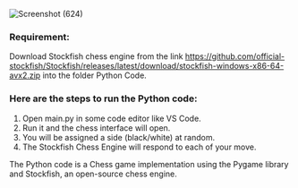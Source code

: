 
![Screenshot (624)](https://github.com/user-attachments/assets/c832827a-3a30-46c6-a854-b12fa8666e0c)

### Requirement:
Download Stockfish chess engine from the link https://github.com/official-stockfish/Stockfish/releases/latest/download/stockfish-windows-x86-64-avx2.zip into the folder Python Code.

### Here are the steps to run the Python code:

1. Open main.py in some code editor like VS Code.
2. Run it and the chess interface will open.
3. You will be assigned a side (black/white) at random.
4. The Stockfish Chess Engine will respond to each of your move.

The Python code is a Chess game implementation using the Pygame library and Stockfish, an open-source chess engine.
